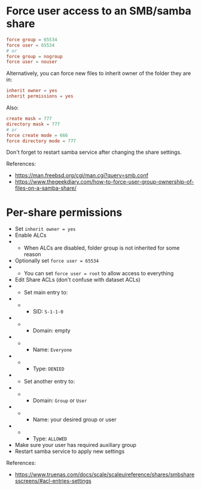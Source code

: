 
# Force user access to an SMB/samba share

```conf
force group	= 65534
force user = 65534
# or
force group	= nogroup
force user = nouser
```

Alternatively, you can force new files to inherit owner of the folder they are in:

```conf
inherit owner = yes
inherit permissions = yes
```

Also:

```conf
create mask = 777
directory mask = 777
# or
force create mode = 666
force directory mode = 777
```

Don't forget to restart samba service after changing the share settings.

References:
- https://man.freebsd.org/cgi/man.cgi?query=smb.conf
- https://www.thegeekdiary.com/how-to-force-user-group-ownership-of-files-on-a-samba-share/

# Per-share permissions

- Set `inherit owner = yes`
- Enable ALCs
- - When ALCs are disabled, folder group is not inherited for some reason
- Optionally set `force user = 65534`
- - You can set `force user = root` to allow access to everything
- Edit Share ACLs (don't confuse with dataset ACLs)
- - Set main entry to:
- - - SID: `S-1-1-0`
- - - Domain: empty
- - - Name: `Everyone`
- - - Type: `DENIED`
- - Set another entry to:
- - - Domain: `Group` or `User`
- - - Name: your desired group or user
- - - Type: `ALLOWED`
- Make sure your user has required auxiliary group
- Restart samba service to apply new settings

References:
- https://www.truenas.com/docs/scale/scaleuireference/shares/smbsharesscreens/#acl-entries-settings
